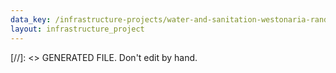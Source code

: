 ```yaml
---
data_key: /infrastructure-projects/water-and-sanitation-westonaria-randfontein-regional-bulk-wastewater-treatment-works-zuurbekom
layout: infrastructure_project
---
```

[//]: <> GENERATED FILE. Don't edit by hand.